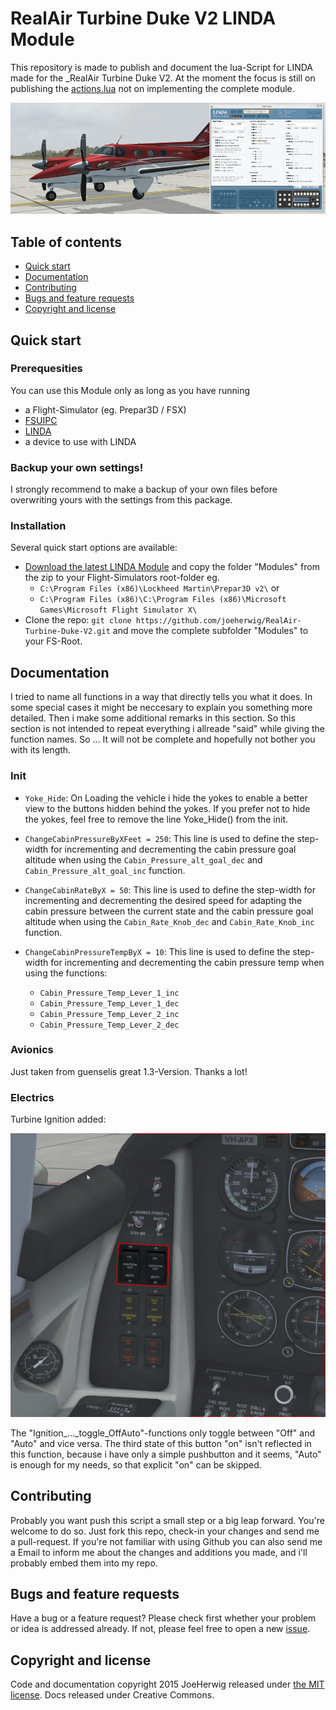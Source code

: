 # RealAir Turbine Duke V2 LINDA Module

This repository is made to publish and document the lua-Script for LINDA made for the _RealAir Turbine Duke V2. 
At the moment the focus is still on publishing the [actions.lua](Modules/linda/aircrafts/RealAir%20Duke%20Turbine%20V2/actions.lua) not on implementing the complete module.

![ScreenShot](/img/Title.png)

## Table of contents
* [Quick start](#quick-start)
* [Documentation](#documentation)
* [Contributing](#contributing)
* [Bugs and feature requests](#bugs-and-feature-requests)
* [Copyright and license](#Copyright-and-license)

## Quick start
### Prerequesities
You can use this Module only as long as you have running
* a Flight-Simulator (eg. Prepar3D / FSX) 
* [FSUIPC](http://www.schiratti.com/dowson.html) 
* [LINDA](http://www.fs-linda.com/)
* a device to use with LINDA 

### Backup your own settings!
I strongly recommend to make a backup of your own files before overwriting yours with the settings from this package.

### Installation
Several quick start options are available:
* [Download the latest LINDA Module](https://github.com/joeherwig/RealAir-Turbine-Duke-V2-LUA/archive/master.zip) and copy the folder "Modules" from the zip to your Flight-Simulators root-folder eg. 
  * `C:\Program Files (x86)\Lockheed Martin\Prepar3D v2\` or 
  * `C:\Program Files (x86)\C:\Program Files (x86)\Microsoft Games\Microsoft Flight Simulator X\`
* Clone the repo: `git clone https://github.com/joeherwig/RealAir-Turbine-Duke-V2.git` and move the complete subfolder "Modules" to your FS-Root.

## Documentation
I tried to name all functions in a way that directly tells you what it does.
In some special cases it might be neccesary to explain you something more detailed. Then i make some additional remarks in this section. So this section is not intended to repeat everything i allreade "said" while giving the function names. So ... It will not be complete and hopefully not bother you with its length.

### Init
* `Yoke_Hide`: On Loading the vehicle i hide the yokes to enable a better view to the buttons hidden behind the yokes. If you prefer not to hide the yokes, feel free to remove the line Yoke_Hide() from the init.

* `ChangeCabinPressureByXFeet = 250`: This line is used to define the step-width for incrementing and decrementing the cabin pressure goal altitude when using the `Cabin_Pressure_alt_goal_dec` and `Cabin_Pressure_alt_goal_inc` function.
* `ChangeCabinRateByX = 50`: This line is used to define the step-width for incrementing and decrementing the desired speed for adapting the cabin pressure between the current state and the cabin pressure goal altitude  when using the `Cabin_Rate_Knob_dec` and `Cabin_Rate_Knob_inc` function.
* `ChangeCabinPressureTempByX = 10`: This line is used to define the step-width for incrementing and decrementing the cabin pressure temp when using the functions:
    * `Cabin_Pressure_Temp_Lever_1_inc`
    * `Cabin_Pressure_Temp_Lever_1_dec`
    * `Cabin_Pressure_Temp_Lever_2_inc`
    * `Cabin_Pressure_Temp_Lever_2_dec`

### Avionics
Just taken from guenselis great 1.3-Version. Thanks a lot!

### Electrics
Turbine Ignition added:

![Turbine Ignition](/img/TurbineIgnition.png)

The "Ignition_..._toggle_OffAuto"-functions only toggle between "Off" and "Auto" and vice versa. The third state of this button "on" isn't reflected in this function, because i have only a simple pushbutton and it seems, "Auto" is enough for my needs, so that explicit "on" can be skipped.

## Contributing

Probably you want push this script a small step or a big leap forward. You're welcome to do so. Just fork this repo, check-in your changes and send me a pull-request.
If you're not familiar with using Github you can also send me a Email to inform me about the changes and additions you made, and i'll probably embed them into my repo.

## Bugs and feature requests

Have a bug or a feature request? Please check first whether your problem or idea is addressed already. If not, please feel free to open a new [issue](https://github.com/joeherwig/RealAir-Turbine-Duke-V2-LUA/issues).

## Copyright and license

Code and documentation copyright 2015 JoeHerwig released under [the MIT license](LICENSE). Docs released under Creative Commons.